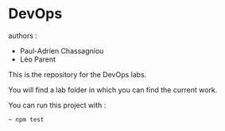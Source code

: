 # DevOps

authors :
- Paul-Adrien Chassagniou
- Léo Parent


This is the repository for the DevOps labs.

You will find a lab folder in which you can find the current work.

You can run this project with :


```
~ npm test
```
